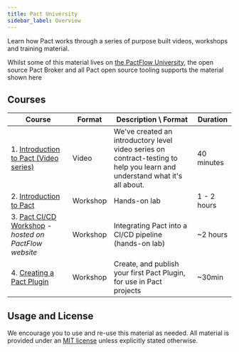 ```yaml
---
title: Pact University
sidebar_label: Overview
---
```


Learn how Pact works through a series of purpose built videos, workshops and training material.

Whilst some of this material lives on [the PactFlow University](https://docs.pactflow.io/docs/workshops), the open source Pact Broker and all Pact open source tooling supports the material shown here

## Courses

| Course                                                                                                                                        | Format   | Description \ Format                                                                                                       | Duration    |
| --------------------------------------------------------------------------------------------------------------------------------------------- | -------- | -------------------------------------------------------------------------------------------------------------------------- | ----------- |
| 1. [Introduction to Pact (Video series)](https://youtube.com/playlist?list=PLwy9Bnco-IpfZ72VQ7hce8GicVZs7nm0i)                                | Video    | We've created an introductory level video series on contract-testing to help you learn and understand what it's all about. | 40 minutes  |
| 2. [Introduction to Pact](/university/introduction/00_1_Intro)            | Workshop | Hands-on lab                                                                                 | 1 - 2 hours |
| 3. [Pact CI/CD Workshop](https://docs.pactflow.io/docs/workshops/ci-cd) - _hosted on PactFlow website_                                                                                                 | Workshop | Integrating Pact into a CI/CD pipeline (hands-on lab)                                                                      | ~2 hours    |
| 4. [Creating a Pact Plugin](/plugins/workshops/create-a-plugin/intro)                                                                            | Workshop | Create, and publish your first Pact Plugin, for use in Pact projects                                                                                               | ~30min    |

## Usage and License

We encourage you to use and re-use this material as needed. All material is provided under an [MIT license](https://opensource.org/licenses/MIT) unless explicitly stated otherwise.

